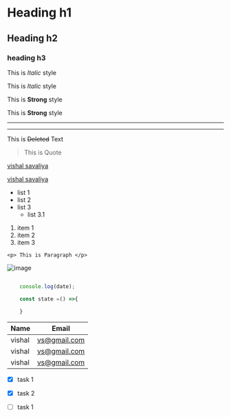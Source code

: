 <!-- Headigs -->

# Heading h1
## Heading h2
### heading h3

<!-- Italic -->

This is *Italic* style

This is _Italic_ style

<!-- Strong -->

This is **Strong** style

This is __Strong__ style

<!-- Horizontal Rule -->

---
___
<!-- Deleted text -->

This is ~~Deleted~~ Text

<!-- Blockquote -->

>This is Quote

<!-- Links -->

[vishal savaliya](https://twiter.com/@vs-leitan) 

[vishal savaliya](https://twiter.com/@vs-leitan "vishal savaliya") 

<!-- ul -->

* list 1
* list 2
* list 3
  * list 3.1

<!-- ol -->

1. item 1
1. item 2
1. item 3


<!-- inline block -->
`<p> This is Paragraph </p>`

<!-- images -->

![image](https://lh3.googleusercontent.com/-F1N6pq4idi0/AAAAAAAAAAI/AAAAAAAAAAA/AMZuucm7yVTFv4RqXN3TRoHIsm3f3sGacQ/photo.jpg?sz=46)


<!-- Code block -->

```javascript

    console.log(date);

    const state =() =>{

    }


```
<!-- table -->

| Name | Email |
|------|-------|
| vishal | vs@gmail.com |
| vishal | vs@gmail.com |
| vishal | vs@gmail.com |

<!-- Task List -->

* [x] task 1
* [x] task 2
* [ ] task 1








